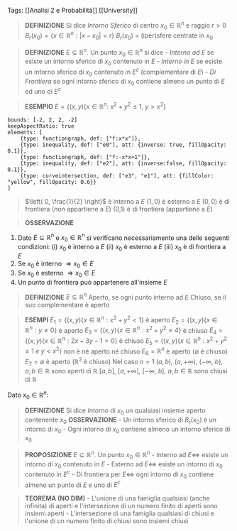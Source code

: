 Tags: [[Analisi 2 e Probabilità]] [[University]]

>**DEFINIZIONE** 
	Si dice *Intorno Sferico* di centro $x_0\in\mathbb{R}^n$ e raggio $r>0$
		$B_r(x_0)=\{x\in\mathbb{R}^n:|x-x_0|<r\}$
	$B_r(x_0)$ = (iper)sfere centrate in $x_0$

>**DEFINIZIONE**
	$E\subseteq\mathbb{R}^n$. Un punto $x_0\in\mathbb{R}^n$ si dice
		- *Interno ad $E$* se esiste un intorno sferico di $x_0$ contenuto in $E$
		- *Interno in $E$* se esiste un intorno sferico di $x_0$ contenuto in $E^c$ (complementare di $E$)
		- *Di Frontiera* se ogni intorno sferico di $x_0$ contiene almeno un punto di $E$ ed uno di $E^c$

>**ESEMPIO**
	$E=\{(x,y)\{x\in\mathbb{R}^n:\ x^2+y^2\le1,\ y>x^2\}$
```graph
bounds: [-2, 2, 2, -2]
keepAspectRatio: true
elements: [
	{type: functiongraph, def: ["f:x*x"]},
	{type: inequality, def: ["e0"], att: {inverse: true, fillOpacity: 0.1}},
	{type: functiongraph, def: ["f:-x*x+1"]},
	{type: inequality, def: ["e2"], att: {inverse:false, fillOpacity: 0.1}},
	{type: curveintersection, def: ["e3", "e1"], att: {fillColor: "yellow", fillOpacity: 0.6}}
]
```
>$\left( 0, \frac{1}{2} \right)$ è interno a $E$
>$(1,0)$ è esterno a $E$
>$(0,0)$ è di frontiera (non appartiene a $E$)
>(0,1) è di frontiera (appartiene a $E$)

>**OSSERVAZIONE**
1. Dato $E\subseteq\mathbb{R}^n$ e $x_0\in\mathbb{R}^n$ si verificano necessariamente una delle seguenti condizioni:
		(i) $x_0$ è interno a $E$
		(ii) $x_0$ è esterno a $E$
		(iii) $x_0$ è di frontiera a $E$ 
2. Se $x_0$ è interno $\Rightarrow x_0\in E$
3. Se $x_0$ è esterno $\Rightarrow x_0\in E$
4. Un punto di frontiera può appartenere all'insieme $E$ 

>**DEFINIZIONE**
	$E\subseteq\mathbb{R}^n$
	Aperto, se ogni punto interno ad $E$
	Chiuso, se il suo complementare è aperto

>**ESEMPI**
	$E_1=\{(x,y)\{x\in\mathbb{R}^n:x^2+y^2<1\}$ è aperto
	$E_2=\{(x,y)\{x\in\mathbb{R}^n:y\ne0\}$ è aperto
	$E_3=\{(x,y)\{x\in\mathbb{R}^n:x^2+y^2\le 4\}$ è chiuso
	$E_4=\{(x,y)\{x\in\mathbb{R}^n:2x+3y-1=0\}$ è chiuso
	$E_5=\{(x,y)\{x\in\mathbb{R}^n:x^2+y^2\le1 \ e \ y<x^2\}$ non è né aperto né chiuso
	$E_6=\mathbb{R}^n$ è aperto ($\emptyset$ è chiuso)
	$E_7=\emptyset$ è aperto ($\mathbb{R}^2$ è chiuso)
 Nel caso $n=1$
	$(a,b),\ (a,+\infty),\ (-\infty, \ b)$, $a,b\in\mathbb{R}$ sono aperti di $\mathbb{R}$
	$[a,b],\ [a,+\infty],\ [-\infty, \ b]$, $a,b\in\mathbb{R}$ sono chiusi di $\mathbb{R}$

Dato $x_0\in\mathbb{R}^n$:
>**DEFINIZIONE**
	Si dice *Intorno* di $x_0$ un qualsiasi insieme aperto contenente $x_0$
>**OSSERVAZIONE**
	- Un intorno sferico di $B_r(x_0)$ è un intorno di $x_0$ 
	- Ogni intorno di $x_0$ contiene almeno un intorno sferico di $x_0$
	
>**PROPOSIZIONE**
	$E\subseteq\mathbb{R}^n$. Un punto $x_0\in\mathbb{R}^n$
	- Interno ad $E\iff$ esiste un intorno di $x_0$ contenuto in $E$
	- Esterno ad $E\iff$ esiste un intorno di $x_0$ contenuto in $E^c$
	- Di frontiera per $E\iff$ ogni intorno di $x_0$ contiene almeno un punto di $E$ e uno di $E^c$

>**TEOREMA (NO DIM)**
	- L'unione di una famiglia qualsiasi (anche infinita)  di aperti e l'intersezione di un numero finito di aperti sono insiemi aperti
	- L'intersezione di una famiglia qualsiasi di chiusi e l'unione di un numero finito di chiusi sono insiemi chiusi